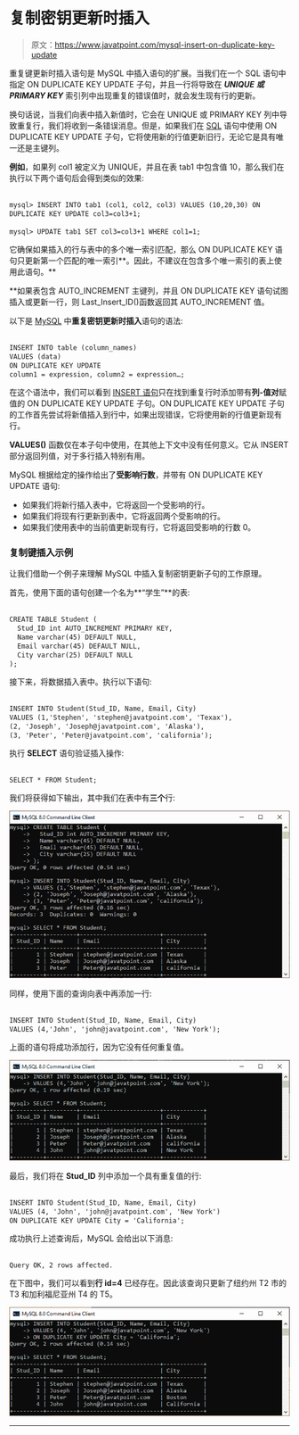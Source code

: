 # 复制密钥更新时插入

> 原文：<https://www.javatpoint.com/mysql-insert-on-duplicate-key-update>

重复键更新时插入语句是 MySQL 中插入语句的扩展。当我们在一个 SQL 语句中指定 ON DUPLICATE KEY UPDATE 子句，并且一行将导致在 ***UNIQUE 或 PRIMARY KEY*** 索引列中出现重复的错误值时，就会发生现有行的更新。

换句话说，当我们向表中插入新值时，它会在 UNIQUE 或 PRIMARY KEY 列中导致重复行，我们将收到一条错误消息。但是，如果我们在 [SQL](https://www.javatpoint.com/sql-tutorial) 语句中使用 ON DUPLICATE KEY UPDATE 子句，它将使用新的行值更新旧行，无论它是具有唯一还是主键列。

**例如**，如果列 col1 被定义为 UNIQUE，并且在表 tab1 中包含值 10，那么我们在执行以下两个语句后会得到类似的效果:

```

mysql> INSERT INTO tab1 (col1, col2, col3) VALUES (10,20,30) ON DUPLICATE KEY UPDATE col3=col3+1;

mysql> UPDATE tab1 SET col3=col3+1 WHERE col1=1;

```

它确保如果插入的行与表中的多个唯一索引匹配，那么 ON DUPLICATE KEY 语句只更新第一个匹配的唯一索引**。因此，不建议在包含多个唯一索引的表上使用此语句。**

 **如果表包含 AUTO_INCREMENT 主键列，并且 ON DUPLICATE KEY 语句试图插入或更新一行，则 Last_Insert_ID()函数返回其 AUTO_INCREMENT 值。

以下是 [MySQL](https://www.javatpoint.com/mysql-tutorial) 中**重复密钥更新时插入**语句的语法:

```

INSERT INTO table (column_names)
VALUES (data)
ON DUPLICATE KEY UPDATE 
column1 = expression, column2 = expression…;

```

在这个语法中，我们可以看到 [INSERT 语句](https://www.javatpoint.com/mysql-insert)只在找到重复行时添加带有**列-值对**赋值的 ON DUPLICATE KEY UPDATE 子句。ON DUPLICATE KEY UPDATE 子句的工作首先尝试将新值插入到行中，如果出现错误，它将使用新的行值更新现有行。

**VALUES()** 函数仅在本子句中使用，在其他上下文中没有任何意义。它从 INSERT 部分返回列值，对于多行插入特别有用。

MySQL 根据给定的操作给出了**受影响行数**，并带有 ON DUPLICATE KEY UPDATE 语句:

*   如果我们将新行插入表中，它将返回一个受影响的行。
*   如果我们将现有行更新到表中，它将返回两个受影响的行。
*   如果我们使用表中的当前值更新现有行，它将返回受影响的行数 0。

### 复制键插入示例

让我们借助一个例子来理解 MySQL 中插入复制密钥更新子句的工作原理。

首先，使用下面的语句创建一个名为**“学生”**的表:

```

CREATE TABLE Student (
  Stud_ID int AUTO_INCREMENT PRIMARY KEY,
  Name varchar(45) DEFAULT NULL,
  Email varchar(45) DEFAULT NULL,
  City varchar(25) DEFAULT NULL
);

```

接下来，将数据插入表中。执行以下语句:

```

INSERT INTO Student(Stud_ID, Name, Email, City) 
VALUES (1,'Stephen', 'stephen@javatpoint.com', 'Texax'), 
(2, 'Joseph', 'Joseph@javatpoint.com', 'Alaska'), 
(3, 'Peter', 'Peter@javatpoint.com', 'california');

```

执行 **SELECT** 语句验证插入操作:

```

SELECT * FROM Student;

```

我们将获得如下输出，其中我们在表中有**三个**行:

![MySQL INSERT ON DUPLICATE KEY UPDATE](img/39cb6fc7497a657058e1da789b8db237.png)

同样，使用下面的查询向表中再添加一行:

```

INSERT INTO Student(Stud_ID, Name, Email, City) 
VALUES (4,'John', 'john@javatpoint.com', 'New York');

```

上面的语句将成功添加行，因为它没有任何重复值。

![MySQL INSERT ON DUPLICATE KEY UPDATE](img/0bb5bf599570b2aabdc968244d2bda8c.png)

最后，我们将在 **Stud_ID** 列中添加一个具有重复值的行:

```

INSERT INTO Student(Stud_ID, Name, Email, City) 
VALUES (4, 'John', 'john@javatpoint.com', 'New York')
ON DUPLICATE KEY UPDATE City = 'California';

```

成功执行上述查询后，MySQL 会给出以下消息:

```

Query OK, 2 rows affected.

```

在下图中，我们可以看到**行 id=4** 已经存在。因此该查询只更新了纽约州 T2 市的 T3 和加利福尼亚州 T4 的 T5。

![MySQL INSERT ON DUPLICATE KEY UPDATE](img/8941ab387eecb21c063cca9bf219ed9f.png)

* * ***